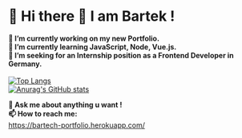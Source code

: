 
# 🔴 Hi there  👋 I am Bartek ! 

**🔭 I’m currently working on my new Portfolio.** <br/>
**🌱 I’m currently learning JavaScript, Node, Vue.js.**  <br/>
**👯 I’m seeking for an Internship position as a Frontend Developer in Germany.**  <br/><br/>
[![Top Langs](https://github-readme-stats.vercel.app/api/top-langs/?username=Bartheus&layout=compact&count_private=true&hide_border=true&bg_color=0D1117&text_color=ffffff&title_color=41B883)](https://github.com/anuraghazra/github-readme-stats)
<br/>
[![Anurag's GitHub stats](https://github-readme-stats.vercel.app/api?username=Bartheus&count_private=true&hide_border=true&bg_color=0D1117&text_color=ffffff&title_color=41B883&icon_color=41B883&show_icons=true)](https://github.com/anuraghazra/github-readme-stats)


**💬 Ask me about anything u want !** <br/>
**📫 How to reach me:** <br/>
https://bartech-portfolio.herokuapp.com/
